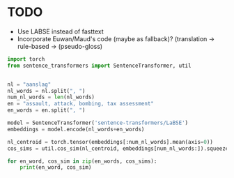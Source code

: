 # TODO

- Use LABSE instead of fasttext
- Incorporate Euwan/Maud's code (maybe as fallback)? (translation -> rule-based -> (pseudo-gloss)

```python
import torch
from sentence_transformers import SentenceTransformer, util


nl = "aanslag"
nl_words = nl.split(", ")
num_nl_words = len(nl_words)
en = "assault, attack, bombing, tax assessment"
en_words = en.split(", ")

model = SentenceTransformer('sentence-transformers/LaBSE')
embeddings = model.encode(nl_words+en_words)

nl_centroid = torch.tensor(embeddings[:num_nl_words].mean(axis=0))
cos_sims = util.cos_sim(nl_centroid, embeddings[num_nl_words:]).squeeze(dim=0).tolist()

for en_word, cos_sim in zip(en_words, cos_sims):
    print(en_word, cos_sim)
```
